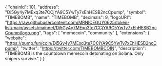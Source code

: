 {
  "chainId": 101,
  "address": "Di5Gy4y7MExq3te7CCjYA9C5YwTy7xEhHESB2ncCpump",
  "symbol": "TIMEBOMB",
  "name": "TIMEBOMB",
  "decimals": 9,
  "logoURI": "https://raw.githubusercontent.com/MRNICEGUY0625/token-list/main/assets/mainnet/Di5Gy4y7MExq3te7CCjYA9C5YwTy7xEhHESB2ncCpump/logo.png",
  "tags": [
    "memecoin",
    "community"
  ],
  "extensions": {
    "website": "https://pump.fun/coin/Di5Gy4y7MExq3te7CCjYA9C5YwTy7xEhHESB2ncCpump",
    "twitter": "https://twitter.com/TIMEBOMBCOIN",
    "description": "TIMEBOMB is the countdown memecoin detonating on Solana. Only snipers survive."
  }
}
